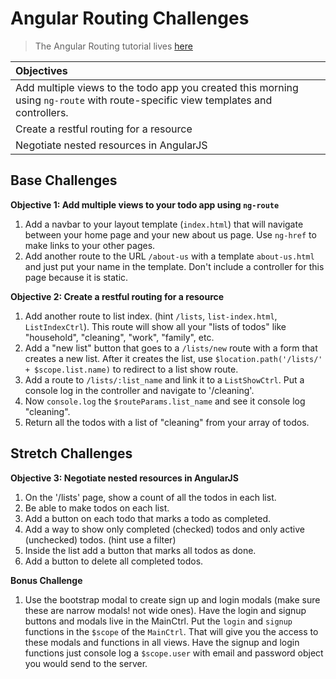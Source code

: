 # Angular Routing Challenges

> The Angular Routing tutorial lives [here](http://ajbraus.gitbooks.io/wdi-homework/content/angular-routing.html)

| Objectives |
| :--- |
| Add multiple views to the todo app you created this morning using `ng-route` with route-specific view templates and controllers. |
| Create a restful routing for a resource |
| Negotiate nested resources in AngularJS |

## Base Challenges

**Objective 1: Add multiple views to your todo app using `ng-route`**
1. Add a navbar to your layout template (`index.html`) that will navigate between your home page and your new about us page. Use `ng-href` to make links to your other pages.
1. Add another route to the URL `/about-us` with a template `about-us.html` and just put your name in the template. Don't include a controller for this page because it is static.

**Objective 2: Create a restful routing for a resource**
1. Add another route to list index. (hint `/lists`, `list-index.html`, `ListIndexCtrl`). This route will show all your "lists of todos" like "household", "cleaning", "work", "family", etc.
1. Add a "new list" button that goes to a `/lists/new` route with a form that creates a new list. After it creates the list, use `$location.path('/lists/' + $scope.list.name)` to redirect to a list show route.
1. Add a route to `/lists/:list_name` and link it to a `ListShowCtrl`. Put a console log in the controller and navigate to '/cleaning'.
1. Now `console.log` the `$routeParams.list_name` and see it console log "cleaning".
1. Return all the todos with a list of "cleaning" from your array of todos.

## Stretch Challenges

**Objective 3: Negotiate nested resources in AngularJS**
1. On the '/lists' page, show a count of all the todos in each list.
1. Be able to make todos on each list.
1. Add a button on each todo that marks a todo as completed.
1. Add a way to show only completed (checked) todos and only active (unchecked) todos. (hint use a filter)
1. Inside the list add a button that marks all todos as done.
1. Add a button to delete all completed todos.

**Bonus Challenge**
1. Use the bootstrap modal to create sign up and login modals (make sure these are narrow modals! not wide ones). Have the login and signup buttons and modals live in the MainCtrl. Put the `login` and `signup` functions in the `$scope` of the `MainCtrl`. That will give you the access to these modals and functions in all views. Have the signup and login functions just console log a `$scope.user` with email and password object you would send to the server.
